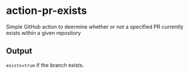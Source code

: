 # action-pr-exists

Simple GitHub action to deermine whether or not a specified PR currently exists within a given repository

## Output

`exists=true` if the branch exists.
